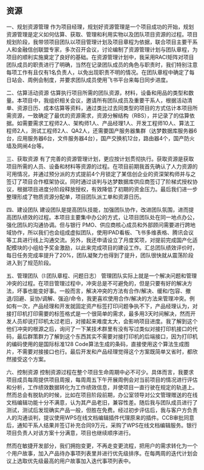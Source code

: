 
## 资源

一、规划资源管理
作为项目经理，规划好资源管理是一个项目成功的开始，规划资源管理是定义如何估算、获取、管理和利用实物以及团队项目资源的过程。项目规划阶段，我带领项目团队以项目管理计划及项目章程为依据，联合项目主要干系人和金融信创联盟专家，多次召开会议，讨论编制了资源管理计划与团队章程，为项目的顺利实施奠定了良好的基础。在资源管理计划中，我采用RACI矩阵对项目团队成员的职责进行了明确，当然在记录团队成员的角色与职责时，我们特别注意每项工作有且仅有1名负责人，以免出现职责不明的情况。在团队章程中确定了每日站会、周例会制度，并要求团队成员使用飞书平台来每日同步进度。


二、估算活动资源
估算执行项目所需的团队资源，材料，设备和用品的类型和数量。本项目中，我组织相关会议，邀请所有团队成员及重要干系人，根据活动清单、资源日历、成本估算等资料，通过类比过去同类型的项目的方式估计本项目所需资源，一致确定了最优的资源需求，资源分解结构（RBS），并记录了的估算依据。如需要需求工程师2人、架构师1人、产品经理1人、开发工程师10人、算法工程师2人，测试工程师2人、QA2人，还需要国产服务器集群（达梦数据库服务器6台，应用服务器6台，文件服务器4台），国产交换机12台，路由器4个，国产防火墙及网闸4台等。


三、获取资源
有了完善的资源管理计划，更应按计划贯彻执行。获取资源是获取项目所需的人员、设备和材料等资源的过程。在项目前期我首先确认了人力资源的可用情况，并通过预分派的方式提前4个月锁定了某信创企业的资深架构师并与之签订了项目合作框架协议。同时通过谈判与达梦数据库供应商签订了阶梯式授权协议，根据项目进度分阶段释放授权，有效降低了初期的资金压力。最后我们进一步整理形成了物质资源分配单，项目团队派工单和资源日历。

四、建设团队
建设团队是提高团队技能，加强团队协作，改进团队氛围，进而提高团队绩效的过程。本项目主要集中办公的方式，让项目团队处在同一地点办公，强化团队的沟通协调。但与银行 PMO、供应商核心成员和外部顾问需要进行跨地域协作，所以我们也会组成虚拟团队，使用IPAD看板、飞书多维表格、腾讯会议等工具进行线上沟通交流。另外，我还申请设立了月度奖项，对提前完成国产化适配模块的小组给予奖金激励，以此来完成项目的建设工作。汇总团队绩效评价时，每日任务完成率提升了20%，团队凝聚力也得到了提升，团队很快就从震荡阶段进入到了规范阶段。


五、管理团队（I:团队章程、问题日志）
管理团队实际上就是一个解决问题和管理冲突的过程。在项目管理过程中，冲突总是不可避免的，但是只要有好的解决方法，坏事也能变好事。一般而言，解决冲突的方法有合作/解决、缓和/包容、撤退/回避、妥协/调解、强迫/命令，我更喜欢使用合作/解决的方法来管理冲突。例如有一次，产品经理和开发就固定资产标签打印问题争执不下，产品经理认为，对接打印机打印需要的标签格式是一个很简单的需求，最多用3天时间解决，然而开发人员却说打印机太过老旧，对接起来难度太大，会影响项目进度。我了解到这个他们冲突的根源之后，询问了一下某技术群里有没有写过类似对接打印机接口的代码，最后群策群力了解到这个东西其实不需要对接打印机的后端接口，因为打印机的编码使用的是国际标准128 Code算法生成的条码，直接使用这个算法生成图片，不需要对接接口也行。最后开发和产品经理觉得这个方案既简单又省时，都欣然接受这个方案。


六、控制资源
控制资源过程在整个项目生命周期中必不可少。具体而言，我要求项目成员每周提供项目周报，每周周五下午开展周例会对当前项目的情况进行评估和分析，工作绩效数据转化为工作绩效信息，并使项目一直行驶在规定的轨道上。然而总会有脱轨的时候，比如在项目阶段前期，办公室领导对公文管理赠送的在线文档编辑功能十分不满意，认为其产品老旧，兼容性差。随后我与团队成员进行了测试，测试后发现确实产品一般，但胜在免费。经过初步评估后，我与客户方负责人的沟通谈判，提议使用WPS在线文档编辑插件代理原来的插件。CCB审批同意后，通知干系人结果并签订补充合同9万元，采购了WPS在线文档编辑服务。银行项目负责人对该方案十分满意，项目也继续顺序进行。

然而在敏捷开发部分，我们拥抱变更，不再走变更流程，把用户的需求转化为一个个用户故事，加入产品待办事项列表里并进行优先级排序。在每两周的迭代计划会议上选取优先级最高的用户故事加入迭代事项列表中。